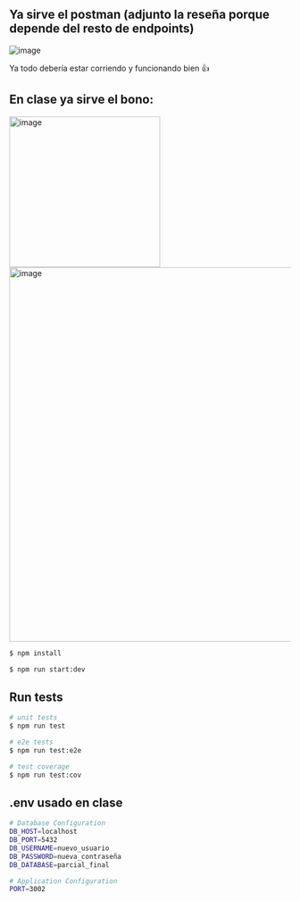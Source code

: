 ## Ya sirve el postman (adjunto la reseña porque depende del resto de endpoints)

![image](https://github.com/user-attachments/assets/520bc1b7-abe1-4cd4-95c4-bc9a3d860dc2)


Ya todo debería estar corriendo y funcionando bien 👍


## En clase ya sirve el bono:

<img width="270" alt="image" src="https://github.com/user-attachments/assets/d8115a93-825d-4737-818d-ac7f32ad8de2" />


<img width="670" alt="image" src="https://github.com/user-attachments/assets/768eb1ae-6ab5-494d-8c12-fa9598655e10" />


```bash
$ npm install
```

```bash
$ npm run start:dev
```

## Run tests

```bash
# unit tests
$ npm run test

# e2e tests
$ npm run test:e2e

# test coverage
$ npm run test:cov
```

## .env usado en clase

```bash
# Database Configuration
DB_HOST=localhost
DB_PORT=5432
DB_USERNAME=nuevo_usuario
DB_PASSWORD=nueva_contraseña
DB_DATABASE=parcial_final

# Application Configuration
PORT=3002
```
